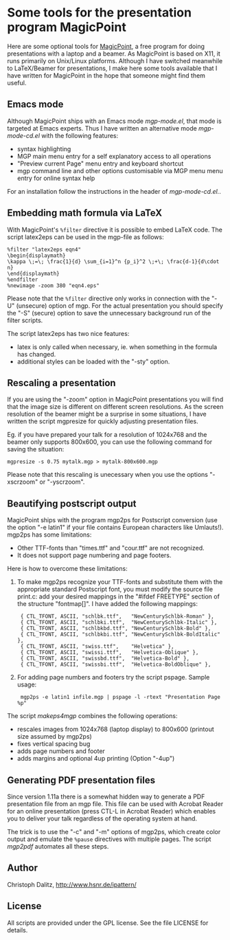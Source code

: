 Some tools for the presentation program MagicPoint
==================================================

Here are some optional tools for [MagicPoint](http://member.wide.ad.jp/wg/mgp/),
a free program for doing presentations with a laptop and a beamer. As
MagicPoint is based on X11, it runs primarily on Unix/Linux platforms.
Although I have switched meanwhile to LaTeX/Beamer for presentations, I
make here some tools available that I have written for MagicPoint in the
hope that someone might find them useful.


Emacs mode
----------

Although MagicPoint ships with an Emacs mode *mgp-mode.el*, that mode is
targeted at Emacs experts. Thus I have written an alternative mode
*mgp-mode-cd.el* with the following features:

- syntax highlighting
- MGP main menu entry for a self explanatory access to all operations
- "Preview current Page" menu entry and keyboard shortcut
- mgp command line and other options customisable via MGP menu
  menu entry for online syntax help 

For an installation follow the instructions in the header of *mgp-mode-cd.el.*.


Embedding math formula via LaTeX
--------------------------------

With MagicPoint's `%filter` directive it is possible to embed LaTeX code.
The script latex2eps can be used in the mgp-file as follows:

    %filter "latex2eps eqn4"
    \begin{displaymath}
    \kappa \;=\; \frac{1}{d} \sum_{i=1}^n {p_i}^2 \;+\; \frac{d-1}{d\cdot n}
    \end{displaymath}
    %endfilter
    %newimage -zoom 380 "eqn4.eps"

Please note that the `%filter` directive only works in connection with the
"-U" (unsecure) option of mgp. For the actual presentation you should specify
the "-S" (secure) option to save the unnecessary background run of the filter
scripts.

The script latex2eps has two nice features:

- latex is only called when necessary, ie. when something in the formula has changed.
- additional styles can be loaded with the "-sty" option.


Rescaling a presentation
------------------------

If you are using the "-zoom" option in MagicPoint presentations you will find
that the image size is different on different screen resolutions. As the
screen resolution of the beamer might be a surprise in some situations,
I have written the script mgpresize for quickly adjusting presentation files.

Eg. if you have prepared your talk for a resolution of 1024x768 and the beamer
only supports 800x600, you can use the following command for saving the
situation:

    mgpresize -s 0.75 mytalk.mgp > mytalk-800x600.mgp

Please note that this rescaling is unecessary when you use the options "-xscrzoom" or "-yscrzoom".


Beautifying postscript output
-----------------------------

MagicPoint ships with the program mgp2ps for Postscript conversion (use the
option "-e latin1" if your file contains European characters like Umlauts!).
mgp2ps has some limitations:

- Other TTF-fonts than "times.ttf" and "cour.ttf" are not recognized.
- It does not support page numbering and page footers. 

Here is how to overcome these limitations:

1. To make mgp2ps recognize your TTF-fonts and substitute them with the appropriate standard Postscript font, you must modify the source file print.c: add your desired mappings in the "#ifdef FREETYPE" section of the structure "fontmap[]". I have added the following mappings:

        { CTL_TFONT, ASCII, "schlbk.ttf",	"NewCenturySchlbk-Roman" },
        { CTL_TFONT, ASCII, "schlbki.ttf",	"NewCenturySchlbk-Italic" },
        { CTL_TFONT, ASCII, "schlbkbd.ttf",	"NewCenturySchlbk-Bold" },
        { CTL_TFONT, ASCII, "schlbkbi.ttf",	"NewCenturySchlbk-BoldItalic" },
        { CTL_TFONT, ASCII, "swiss.ttf",	"Helvetica" },
        { CTL_TFONT, ASCII, "swissi.ttf",	"Helvetica-Oblique" },
        { CTL_TFONT, ASCII, "swissbd.ttf",	"Helvetica-Bold" },
        { CTL_TFONT, ASCII, "swissbi.ttf",	"Helvetica-BoldOblique" },
          

2. For adding page numbers and footers try the script pspage. Sample usage:

        mgp2ps -e latin1 infile.mgp | pspage -l -rtext "Presentation Page %p"
          

The script *makeps4mgp* combines the following operations:

- rescales images from 1024x768 (laptop display) to 800x600 (printout size assumed by mgp2ps)
- fixes vertical spacing bug
- adds page numbers and footer
- adds margins and optional 4up printing (Option "-4up")


Generating PDF presentation files
---------------------------------

Since version 1.11a there is a somewhat hidden way to generate a PDF
presentation file from an mgp file. This file can be used with Acrobat Reader
for an online presentation (press CTL-L in Acrobat Reader) which enables you
to deliver your talk regardless of the operating system at hand.

The trick is to use the "-c" and "-m" options of mgp2ps, which create color
output and emulate the `%pause` directives with multiple pages. The script
*mgp2pdf* automates all these steps.


Author
------

Christoph Dalitz, http://www.hsnr.de/ipattern/


License
-------

All scripts are provided under the GPL license. See the file LICENSE for
details.

